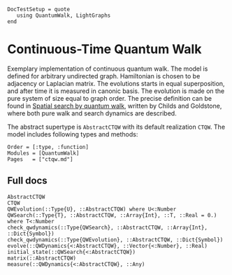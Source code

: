 ```@meta
DocTestSetup = quote
   using QuantumWalk, LightGraphs
end
```

# Continuous-Time Quantum Walk

Exemplary implementation of continuous quantum walk. The model is defined for arbitrary undirected graph. Hamiltonian is chosen to be adjacency or Laplacian matrix. The evolutions starts in equal superposition, and after time it is measured in canonic basis. The evolution is made on the pure system of size equal to graph order. The precise definition can be found in [Spatial search by quantum walk](https://journals.aps.org/pra/abstract/10.1103/PhysRevA.70.022314), written by Childs and Goldstone, where both pure walk and search dynamics are described.

The abstract supertype is `AbstractCTQW` with its default realization `CTQW`. The model includes following types and methods:

```@index
Order = [:type, :function]
Modules = [QuantumWalk]
Pages   = ["ctqw.md"]
```

## Full docs

```@docs
AbstractCTQW
CTQW
QWEvolution(::Type{U}, ::AbstractCTQW) where U<:Number
QWSearch(::Type{T}, ::AbstractCTQW, ::Array{Int}, ::T, ::Real = 0.) where T<:Number
check_qwdynamics(::Type{QWSearch}, ::AbstractCTQW, ::Array{Int}, ::Dict{Symbol})
check_qwdynamics(::Type{QWEvolution}, ::AbstractCTQW, ::Dict{Symbol})
evolve(::QWDynamics{<:AbstractCTQW}, ::Vector{<:Number}, ::Real)
initial_state(::QWSearch{<:AbstractCTQW})
matrix(::AbstractCTQW)
measure(::QWDynamics{<:AbstractCTQW}, ::Any)
```
